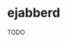 # ejabberd

<!--
https://blog.process-one.net/using-a-local-development-trusted-ca-on-macos/
-->

TODO
